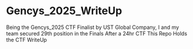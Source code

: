 # Gencys_2025_WriteUp
Being the Gencys_2025 CTF Finalist by UST Global Company, I and my team secured 29th position in the Finals After a 24hr CTF 
This Repo Holds the CTF WriteUp
